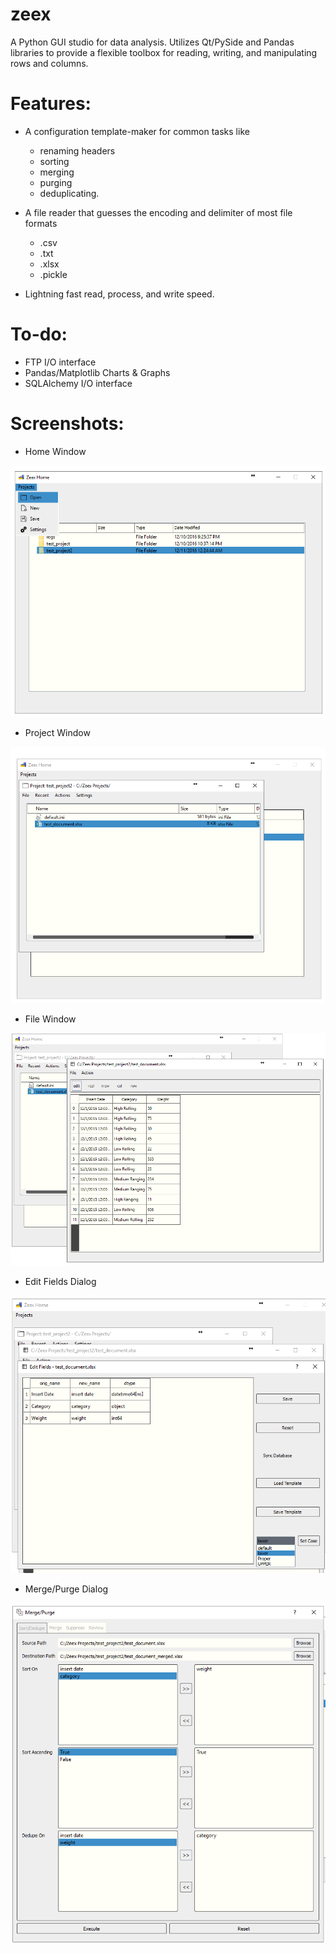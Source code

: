 # zeex

A Python GUI studio for data analysis. Utilizes Qt/PySide and Pandas libraries to provide a flexible toolbox for reading, writing, and manipulating rows and columns.


# Features:
- A configuration template-maker for common tasks like
    - renaming headers
    - sorting
    - merging
    - purging
    - deduplicating.

- A file reader that guesses the encoding and delimiter of most file formats
    - .csv
    - .txt
    - .xlsx
    - .pickle

- Lightning fast read, process, and write speed.


# To-do:
- FTP I/O interface
- Pandas/Matplotlib Charts & Graphs
- SQLAlchemy I/O interface




# Screenshots:

- Home Window

![basic](images/home.PNG)


- Project Window

![basic](images/project_open.PNG)


- File Window

![basic](images/file_open.PNG)


- Edit Fields Dialog

![basic](images/action_edit_fields_set_case.PNG)


- Merge/Purge Dialog

![basic](images/action_merge_purge_tab1.PNG)



